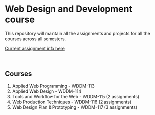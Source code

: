 # Web Design and Development course

This repository will maintain all the assignments and projects for all the courses across all semesters.

[Current assignment info here](https://github.com/Zlash65/wddm-course-work/tree/main/Tools%20and%20Workflow%20for%20the%20Web%20-%20WDDM-115/assignment-2)

<br/>

## Courses

1. Applied Web Programming - WDDM-113
2. Applied Web Design - WDDM-114
3. Tools and Workflow for the Web - WDDM-115 (2 assignments)
4. Web Production Techniques - WDDM-116 (2 assignments)
5. Web Design Plan & Prototyping - WDDM-117 (3 assignments)
